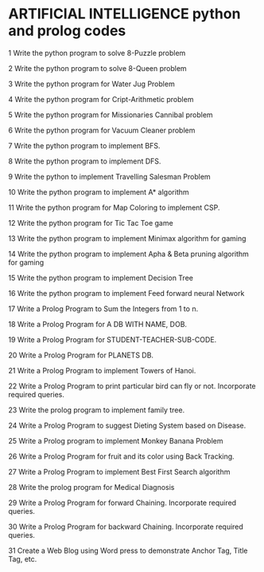 # ARTIFICIAL INTELLIGENCE python and prolog codes

1 Write the python program to solve 8-Puzzle problem

2 Write the python program to solve 8-Queen problem

3 Write the python program for Water Jug Problem

4 Write the python program for Cript-Arithmetic problem

5 Write the python program for Missionaries Cannibal problem

6 Write the python program for Vacuum Cleaner problem

7 Write the python program to implement BFS.

8 Write the python program to implement DFS.

9 Write the python to implement Travelling Salesman Problem

10 Write the python program to implement A* algorithm

11 Write the python program for Map Coloring to implement CSP.

12 Write the python program for Tic Tac Toe game

13 Write the python program to implement Minimax algorithm for gaming

14 Write the python program to implement Apha & Beta pruning algorithm for gaming

15 Write the python program to implement Decision Tree

16 Write the python program to implement Feed forward neural Network

17 Write a Prolog Program to Sum the Integers from 1 to n.

18 Write a Prolog Program for A DB WITH NAME, DOB.

19 Write a Prolog Program for STUDENT-TEACHER-SUB-CODE.

20 Write a Prolog Program for PLANETS DB.

21 Write a Prolog Program to implement Towers of Hanoi.

22 Write a Prolog Program to print particular bird can fly or not. Incorporate required queries.

23 Write the prolog program to implement family tree.

24 Write a Prolog Program to suggest Dieting System based on Disease.

25 Write a Prolog program to implement Monkey Banana Problem

26 Write a Prolog Program for fruit and its color using Back Tracking.

27 Write a Prolog Program to implement Best First Search algorithm

28 Write the prolog program for Medical Diagnosis

29 Write a Prolog Program for forward Chaining. Incorporate required queries.

30 Write a Prolog Program for backward Chaining. Incorporate required queries.

31 Create a Web Blog using Word press to demonstrate Anchor Tag, Title Tag, etc.
